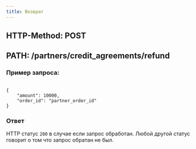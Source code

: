```yaml
---
title: Возврат
---
```


## HTTP-Method: POST
## PATH: /partners/credit_agreements/refund

### Пример запроса:

```

{
	"amount": 10000,
	"order_id": "partner_order_id"
}

```

### Ответ
HTTP статус `200` в случае если запрос обработан. Любой другой статус говорит о том что запрос обратан не был.
